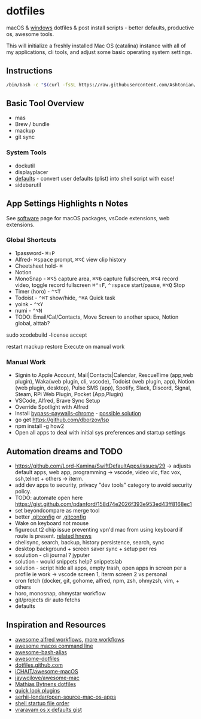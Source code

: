 # dotfiles

macOS & [windows](./win10/readme.md) dotfiles & post install scripts - better defaults, productive os, awesome tools.

This will initialize a freshly installed Mac OS (catalina) instance with all of my applications, cli tools, and adjust some basic operating system settings.


## Instructions

```sh
/bin/bash -c "$(curl -fsSL https://raw.githubusercontent.com/Ashtonian/dotfiles/master/install.sh)"
```

## Basic Tool Overview

* mas
* Brew / bundle
* mackup
* git sync

### System Tools

* dockutil
* displayplacer
* [defaults](https://github.com/aerobounce/defaults.sh) - convert user defaults (plist) into shell script with ease!
* sidebarutil

## App Settings Highlights n Notes

See [software](./Software.md) page for macOS packages, vsCode extensions, web extensions.

### Global Shortcuts

* 1password- <kbd>⌘</kbd><kbd>⇧</kbd><kbd>P</kbd>
* Alfred- <kbd>⌘</kbd><kbd>space</kbd> prompt, <kbd>⌘</kbd><kbd>⌥</kbd><kbd>C</kbd> view clip history
* Cheetsheet hold- <kbd>⌘</kbd>
* Notion
* MonoSnap - <kbd>⌘</kbd><kbd>⌥</kbd><kbd>5</kbd> capture area, <kbd>⌘</kbd><kbd>⌥</kbd><kbd>6</kbd> capture fullscreen, <kbd>⌘</kbd><kbd>⌥</kbd><kbd>4</kbd> record video, toggle record fullscreen <kbd>⌘</kbd><kbd>⌃</kbd><kbd>⇧</kbd><kbd>F</kbd>, <kbd>⌃</kbd><kbd>⇧</kbd><kbd>space</kbd> start/pause,  <kbd>⌘</kbd><kbd>⌥</kbd><kbd>Q</kbd> Stop
* Timer (horo) - <kbd>⌃</kbd><kbd>⌥</kbd><kbd>T</kbd>
* Todoist - <kbd>⌃</kbd><kbd>⌘</kbd><kbd>T</kbd> show/hide,  <kbd>⌃</kbd><kbd>⌘</kbd><kbd>A</kbd> Quick task
* yoink - <kbd>⌃</kbd><kbd>⌥</kbd><kbd>Y</kbd>
* numi - <kbd>⌃</kbd><kbd>⌥</kbd><kbd>N</kbd>
* TODO: Email/Cal/Contacts, Move Screen to another space, Notion global, alttab?

sudo xcodebuild -license accept



restart
mackup restore
Execute on manual work

### Manual Work

* Signin to Apple Account, Mail|Contacts|Calendar, RescueTime (app,web plugin), Waka(web plugin, cli, vscode), Todoist (web plugin, app), Notion (web plugin, desktop), Pulse SMS (app), Spotify, Slack, Discord, Signal, Steam, RPi Web Plugin, Pocket (App,Plugin)
* VSCode, Alfred, Brave Sync Setup
* Override Spotlight with Alfred
* Install [bypass-paywalls-chrome](https://github.com/iamadamdev/bypass-paywalls-chrome.git) - [possible solution](https://stackoverflow.com/questions/16800696/how-install-crx-chrome-extension-via-command-line)
* go get https://github.com/dborzov/lsp
* npm install -g how2
* Open all apps to deal with initial sys preferences and startup settings

## Automation dreams and TODO

* https://github.com/Lord-Kamina/SwiftDefaultApps/issues/29 -> adjusts default apps, web app, programming -> vscode, video vlc, flac vox,  ssh,telnet + others -> iterm.
* add dev apps to security, privacy "dev tools" category to avoid security policy.
* TODO: automate open here https://gist.github.com/pdanford/158d74e2026f393e953ed43ff8168ec1
* set beyondcompare as merge tool
* better [.gitconfig](https://github.com/mathiasbynens/dotfiles/blob/main/.gitconfig) or [.gitconfig](https://github.com/atomantic/dotfiles/blob/master/homedir/.gitconfig)
* Wake on keyboard not mouse
* figureout t2 chip issue preventing vpn'd mac from using keyboard if route is present. [related hnews](https://news.ycombinator.com/item?id=24838816)
* shellsync, search, backup, history persistence, search, sync
* desktop background + screen saver sync + setup per res
* soulution - cli journal ? jyputer
* solution - would snippets help? snippetslab
* solution - script hide all apps, empty trash, open apps in screen per a profile ie work -> vscode screen 1, iterm screen 2 vs personal
* cron fetch (docker, git, gohome, alfred, npm, zsh, ohmyzsh, vim, + others
* horo, monosnap, ohmystar workflow
* git/projects dir auto fetchs
* defaults

## Inspiration and Resources

* [awesome alfred workflows](https://github.com/alfred-workflows/awesome-alfred-workflows), [more workflows](https://github.com/zenorocha/alfred-workflows)
* [awesome macos command line](https://github.com/herrbischoff/awesome-macos-command-line)
* [awesome-bash-alias](https://github.com/vikaskyadav/awesome-bash-alias)
* [awesome-dotfiles](https://github.com/webpro/awesome-dotfiles)
* [dotfiles.github.com](https://github.com/dotfiles/dotfiles.github.com)
* [iCHAIT/awesome-macOS](https://github.com/iCHAIT/awesome-macOS)
* [jaywcjlove/awesome-mac](https://github.com/jaywcjlove/awesome-mac#readme)
* [Mathias Bytnens dotfiles](https://github.com/mathiasbynens/dotfiles)
* [quick look plugins](https://github.com/sindresorhus/quick-look-plugins)
* [serhii-londar/open-source-mac-os-apps](https://github.com/serhii-londar/open-source-mac-os-apps#readme)
* [shell startup file order](https://shreevatsa.wordpress.com/2008/03/30/zshbash-startup-files-loading-order-bashrc-zshrc-etc/)
* [vraravam os x defaults gist](https://gist.github.com/vraravam/8c9eae91a3750bed86b81e3a4711f842)
